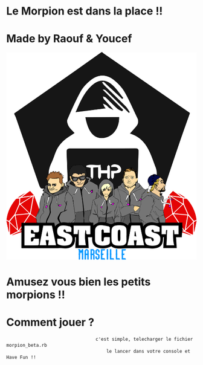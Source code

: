 #                                              Le Morpion est dans la place !!

#                                                   Made by Raouf & Youcef 

![alt tag](1.png)


#                                          Amusez vous bien les petits morpions !!


#                                                        Comment jouer ?
                                     c'est simple, telecharger le fichier morpion_beta.rb
                                         le lancer dans votre console et Have Fun !! 
